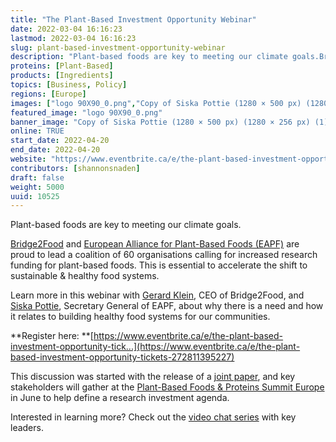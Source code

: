 ```yaml
---
title: "The Plant-Based Investment Opportunity Webinar"
date: 2022-03-04 16:16:23
lastmod: 2022-03-04 16:16:23
slug: plant-based-investment-opportunity-webinar
description: "Plant-based foods are key to meeting our climate goals.Bridge2Food and European Alliance for Plant-Based Foods (EAPF) are proud to lead a coalition of 60 organisations calling for increased research funding for plant-based foods. This is essential to accelerate the shift to sustainable & healthy food systems."
proteins: [Plant-Based]
products: [Ingredients]
topics: [Business, Policy]
regions: [Europe]
images: ["logo 90X90_0.png","Copy of Siska Pottie (1280 × 500 px) (1280 × 256 px) (1).png"]
featured_image: "logo 90X90_0.png"
banner_image: "Copy of Siska Pottie (1280 × 500 px) (1280 × 256 px) (1).png"
online: TRUE
start_date: 2022-04-20
end_date: 2022-04-20
website: "https://www.eventbrite.ca/e/the-plant-based-investment-opportunity-tickets-272811395227"
contributors: [shannonsnaden]
draft: false
weight: 5000
uuid: 10525
---
```

Plant-based foods are key to meeting our climate goals.

[Bridge2Food](https://bridge2food.com/) and [European Alliance for
Plant-Based Foods (EAPF)](https://plantbasedfoodalliance.eu/) are proud
to lead a coalition of 60 organisations calling for increased research
funding for plant-based foods. This is essential to accelerate the shift
to sustainable & healthy food systems.

Learn more in this webinar with [Gerard
Klein](https://www.linkedin.com/in/gerardkleinessink/), CEO of
Bridge2Food, and [Siska
Pottie](https://www.linkedin.com/in/siska-pottie-7071155/), Secretary
General of EAPF, about why there is a need and how it relates to
building healthy food systems for our communities.

**Register
here: **[https://www.eventbrite.ca/e/the-plant-based-investment-opportunity-tick...](https://www.eventbrite.ca/e/the-plant-based-investment-opportunity-tickets-272811395227)

This discussion was started with the release of a [joint
paper](https://bridge2food.com/wp-content/uploads/2021/11/Bridge2Food_2021_Position_Paper_EAPF.pdf),
and key stakeholders will gather at the [Plant-Based Foods & Proteins
Summit Europe](https://bridge2food.com/summits/europe/) in June to help
define a research investment agenda.

Interested in learning more? Check out the [video chat
series](https://bridge2food.com/video-chat-series-investment-agenda/)
with key leaders.
